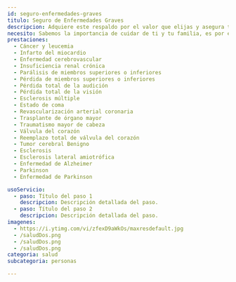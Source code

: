```yaml
---
id: seguro-enfermedades-graves
titulo: Seguro de Enfermedades Graves
descripcion: Adquiere este respaldo por el valor que elijas y a​​segura también a tu grupo familiar para que obtengas un descuento por incluir a tu pareja, padres e hijos. Con este seguro consolidas el capital necesario para no perder tu calidad de vida en caso de sufrir alguna enfermedad grave como cáncer, alzhéimer, párkinson, entre otras​ que son parte de la cobertura, por eso te sientes protegido y tranquilo​.
necesito: Sabemos la importancia de cuidar de ti y tu familia, es por ello que, te brindamos las mejores opciones que te permitirán disfrutar de los momentos más especiales de tu vida con tranquilidad.
prestaciones: 
  - Cáncer y leucemia
  - Infar​to​ del mi​ocardio​​
  - Enfermedad cerebrovascular
  - Insuficiencia renal crónica
  - Parálisis de miembros superiores o inferiores​
  - Pérdida de miembros superiores o inferiores
  - Pérdida total de la audición
  - Pérdida total de la visión
  - Esclerosis múltiple
  - Estado de coma
  - Revascularización arterial coronaria 
  - Trasplante de órgano mayor
  - Traumatismo mayor de cabeza
  - Válvula del corazón  
  - Ree​mplazo total de válvula del corazón
  - Tumor cerebral Benigno
  - Esclerosis                             
  - Esclerosis lateral amiotrófica
  - Enfermedad de Alzheimer
  - Parkinson  
  - Enfermedad de Parkinson​

usoServicio:
  - paso: Título del paso 1
    descripcion: Descripción detallada del paso.
  - paso: Título del paso 2
    descripcion: Descripción detallada del paso.
imagenes:
  - https://i.ytimg.com/vi/zfexD9aWkOs/maxresdefault.jpg
  - /saludDos.png
  - /saludDos.png
  - /saludDos.png
categoria: salud
subcategoria: personas

---
```

